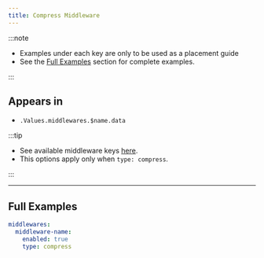 ```yaml
---
title: Compress Middleware
---
```


:::note

- Examples under each key are only to be used as a placement guide
- See the [Full Examples](/common/middlewares/compress#full-examples) section for complete examples.

:::

## Appears in

- `.Values.middlewares.$name.data`

:::tip

- See available middleware keys [here](/common/middlewares).
- This options apply only when `type: compress`.

:::

---

## Full Examples

```yaml
middlewares:
  middleware-name:
    enabled: true
    type: compress
```
